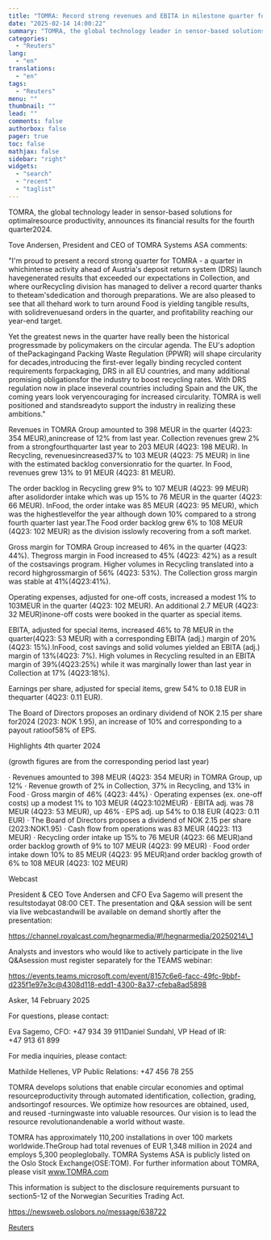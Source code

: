 ```yaml
---
title: "TOMRA: Record strong revenues and EBITA in milestone quarter for circularity"
date: "2025-02-14 14:00:22"
summary: "TOMRA, the global technology leader in sensor-based solutions for optimalresource productivity, announces its financial results for the fourth quarter2024.Tove Andersen, President and CEO of TOMRA Systems ASA comments:\"I'm proud to present a record strong quarter for TOMRA - a quarter in whichintense activity ahead of Austria's deposit return system (DRS)..."
categories:
  - "Reuters"
lang:
  - "en"
translations:
  - "en"
tags:
  - "Reuters"
menu: ""
thumbnail: ""
lead: ""
comments: false
authorbox: false
pager: true
toc: false
mathjax: false
sidebar: "right"
widgets:
  - "search"
  - "recent"
  - "taglist"
---
```


TOMRA, the global technology leader in sensor-based solutions for optimalresource productivity, announces its financial results for the fourth quarter2024.

Tove Andersen, President and CEO of TOMRA Systems ASA comments:

"I'm proud to present a record strong quarter for TOMRA - a quarter in whichintense activity ahead of Austria's deposit return system (DRS) launch havegenerated results that exceeded our expectations in Collection, and where ourRecycling division has managed to deliver a record quarter thanks to theteam'sdedication and thorough preparations. We are also pleased to see that all thehard work to turn around Food is yielding tangible results, with solidrevenuesand orders in the quarter, and profitability reaching our year-end target.

Yet the greatest news in the quarter have really been the historical progressmade by policymakers on the circular agenda. The EU's adoption of thePackagingand Packing Waste Regulation (PPWR) will shape circularity for decades,introducing the first-ever legally binding recycled content requirements forpackaging, DRS in all EU countries, and many additional promising obligationsfor the industry to boost recycling rates. With DRS regulation now in place inseveral countries including Spain and the UK, the coming years look veryencouraging for increased circularity. TOMRA is well positioned and standsreadyto support the industry in realizing these ambitions."

Revenues in TOMRA Group amounted to 398 MEUR in the quarter (4Q23: 354 MEUR),anincrease of 12% from last year. Collection revenues grew 2% from a strongfourthquarter last year to 203 MEUR (4Q23: 198 MEUR). In Recycling, revenuesincreased37% to 103 MEUR (4Q23: 75 MEUR) in line with the estimated backlog conversionratio for the quarter. In Food, revenues grew 13% to 91 MEUR (4Q23: 81 MEUR).

The order backlog in Recycling grew 9% to 107 MEUR (4Q23: 99 MEUR) after asolidorder intake which was up 15% to 76 MEUR in the quarter (4Q23: 66 MEUR). InFood, the order intake was 85 MEUR (4Q23: 95 MEUR), which was the highestlevelfor the year although down 10% compared to a strong fourth quarter last year.The Food order backlog grew 6% to 108 MEUR (4Q23: 102 MEUR) as the division isslowly recovering from a soft market.

Gross margin for TOMRA Group increased to 46% in the quarter (4Q23: 44%). Thegross margin in Food increased to 45% (4Q23: 42%) as a result of the costsavings program. Higher volumes in Recycling translated into a record highgrossmargin of 56% (4Q23: 53%). The Collection gross margin was stable at 41%(4Q23:41%).

Operating expenses, adjusted for one-off costs, increased a modest 1% to 103MEUR in the quarter (4Q23: 102 MEUR). An additional 2.7 MEUR (4Q23: 32 MEUR)inone-off costs were booked in the quarter as special items.

EBITA, adjusted for special items, increased 46% to 78 MEUR in the quarter(4Q23: 53 MEUR) with a corresponding EBITA (adj.) margin of 20% (4Q23: 15%).InFood, cost savings and solid volumes yielded an EBITA (adj.) margin of 13%(4Q23: 7%). High volumes in Recycling resulted in an EBITA margin of 39%(4Q23:25%) while it was marginally lower than last year in Collection at 17% (4Q23:18%).

Earnings per share, adjusted for special items, grew 54% to 0.18 EUR in thequarter (4Q23: 0.11 EUR).

The Board of Directors proposes an ordinary dividend of NOK 2.15 per share for2024 (2023: NOK 1.95), an increase of 10% and corresponding to a payout ratioof58% of EPS.

Highlights 4th quarter 2024

(growth figures are from the corresponding period last year)

· Revenues amounted to 398 MEUR (4Q23: 354 MEUR) in TOMRA Group, up 12% · Revenue growth of 2% in Collection, 37% in Recycling, and 13% in Food · Gross margin of 46% (4Q23: 44%) · Operating expenses (ex. one-off costs) up a modest 1% to 103 MEUR (4Q23:102MEUR) · EBITA adj. was 78 MEUR (4Q23: 53 MEUR), up 46% · EPS adj. up 54% to 0.18 EUR (4Q23: 0.11 EUR) · The Board of Directors proposes a dividend of NOK 2.15 per share (2023:NOK1.95) · Cash flow from operations was 83 MEUR (4Q23: 113 MEUR) · Recycling order intake up 15% to 76 MEUR (4Q23: 66 MEUR)and order backlog growth of 9% to 107 MEUR (4Q23: 99 MEUR) · Food order intake down 10% to 85 MEUR (4Q23: 95 MEUR)and order backlog growth of 6% to 108 MEUR (4Q23: 102 MEUR)

Webcast

President & CEO Tove Andersen and CFO Eva Sagemo will present the resultstodayat 08:00 CET. The presentation and Q&A session will be sent via live webcastandwill be available on demand shortly after the presentation:

https://channel.royalcast.com/hegnarmedia/#!/hegnarmedia/20250214\_1

Analysts and investors who would like to actively participate in the live Q&Asession must register separately for the TEAMS webinar:

https://events.teams.microsoft.com/event/8157c6e6-facc-49fc-9bbf-d235f1e97e3c@4308d118-edd1-4300-8a37-cfeba8ad5898

Asker, 14 February 2025

For questions, please contact:

Eva Sagemo, CFO: +47 934 39 911Daniel Sundahl, VP Head of IR: +47 913 61 899

For media inquiries, please contact:

Mathilde Hellenes, VP Public Relations: +47 456 78 255

TOMRA develops solutions that enable circular economies and optimal resourceproductivity through automated identification, collection, grading, andsortingof resources. We optimize how resources are obtained, used, and reused -turningwaste into valuable resources. Our vision is to lead the resource revolutionandenable a world without waste.

TOMRA has approximately 110,200 installations in over 100 markets worldwide.TheGroup had total revenues of EUR 1,348 million in 2024 and employs 5,300 peopleglobally. TOMRA Systems ASA is publicly listed on the Oslo Stock Exchange(OSE:TOM). For further information about TOMRA, please visit www.TOMRA.com

This information is subject to the disclosure requirements pursuant to section5-12 of the Norwegian Securities Trading Act.

https://newsweb.oslobors.no/message/638722

[Reuters](https://www.tradingview.com/news/reuters.com,2025-02-14:newsml_Obi8dQz8a:0-tomra-record-strong-revenues-and-ebita-in-milestone-quarter-for-circularity/)
